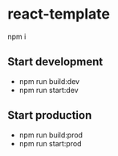 # react-template

npm i

## Start development

- npm run build:dev
- npm run start:dev

## Start production

- npm run build:prod
- npm run start:prod
